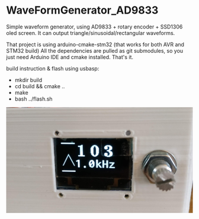 # WaveFormGenerator_AD9833
Simple waveform generator, using AD9833 + rotary encoder + SSD1306 oled screen.
It can output triangle/sinusoidal/rectangular waveforms.

That project is using arduino-cmake-stm32 (that works for both AVR and STM32 build)
All the dependencies are pulled as git submodules, so you just need Arduino IDE and cmake installed.
That's it.

build instruction  & flash using usbasp:
* mkdir build
* cd build && cmake ..
* make
* bash ../flash.sh

![screenshot](schematics/pic.jpg?raw=true "front")


